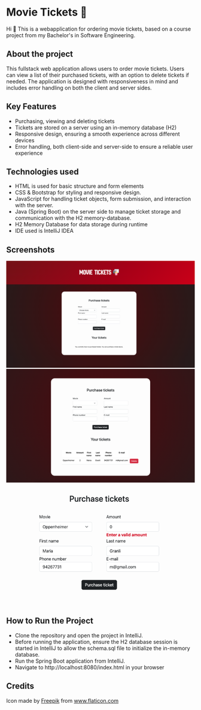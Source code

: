 # Movie Tickets 🍿
Hi 👋 This is a webapplication for ordering movie tickets, based on a course project from my Bachelor's in Software Engineering.

## About the project
This fullstack web application allows users to order movie tickets. Users can view a list of their purchased tickets, with an option to delete tickets if needed. The application is designed with responsiveness in mind and includes error handling on both the client and server sides.

## Key Features
- Purchasing, viewing and deleting tickets
- Tickets are stored on a server using an in-memory database (H2)
- Responsive design, ensuring a smooth experience across different devices
- Error handling, both client-side and server-side to ensure a reliable user experience

## Technologies used
- HTML is used for basic structure and form elements
- CSS & Bootstrap for styling and responsive design.
- JavaScript for handling ticket objects, form submission, and interaction with the server.
- Java (Spring Boot) on the server side to manage ticket storage and communication with the H2 memory-database.
- H2 Memory Database for data storage during runtime
- IDE used is IntelliJ IDEA

## Screenshots
![Full site](src%2Fmain%2Fresources%2Fstatic%2Fimages%2FScreenshot1.png)
![Ticket purchased](src%2Fmain%2Fresources%2Fstatic%2Fimages%2FScreenshot2.png)
![Error handling](src%2Fmain%2Fresources%2Fstatic%2Fimages%2FScreenshot%203.png)

## How to Run the Project
- Clone the repository and open the project in IntelliJ.
- Before running the application, ensure the H2 database session is started in IntelliJ to allow the schema.sql file to initialize the in-memory database.
- Run the Spring Boot application from IntelliJ.
- Navigate to http://localhost:8080/index.html in your browser

## Credits
Icon made by [Freepik](https://www.flaticon.com/authors/freepik) from www.flaticon.com
